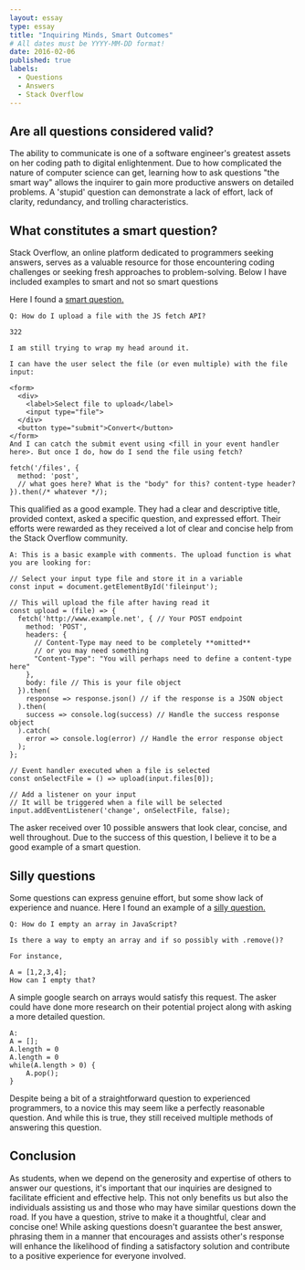 ```yaml
---
layout: essay
type: essay
title: "Inquiring Minds, Smart Outcomes"
# All dates must be YYYY-MM-DD format!
date: 2016-02-06
published: true
labels:
  - Questions
  - Answers
  - Stack Overflow
---
```


## Are all questions considered valid?

The ability to communicate is one of a software engineer's greatest assets on her coding path to digital enlightenment. Due to how complicated the nature of computer science can get, learning how to ask questions "the smart way" allows the inquirer to gain more productive answers on detailed problems. A 'stupid' question can demonstrate a lack of effort, lack of clarity, redundancy, and trolling characteristics.  

## What constitutes a smart question?
Stack Overflow, an online platform dedicated to programmers seeking answers, serves as a valuable resource for those encountering coding challenges or seeking fresh approaches to problem-solving. Below I have included examples to smart and not so smart questions

Here I found a [smart question.](https://stackoverflow.com/questions/36067767/how-do-i-upload-a-file-with-the-js-fetch-api)
```
Q: How do I upload a file with the JS fetch API?

322

I am still trying to wrap my head around it.

I can have the user select the file (or even multiple) with the file input:

<form>
  <div>
    <label>Select file to upload</label>
    <input type="file">
  </div>
  <button type="submit">Convert</button>
</form>
And I can catch the submit event using <fill in your event handler here>. But once I do, how do I send the file using fetch?

fetch('/files', {
  method: 'post',
  // what goes here? What is the "body" for this? content-type header?
}).then(/* whatever */);
```

This qualified as a good example. They had a clear and descriptive title, provided context, asked a specific question, and expressed effort. Their efforts were rewarded as they received a lot of clear and concise help from the Stack Overflow community. 

```
A: This is a basic example with comments. The upload function is what you are looking for:

// Select your input type file and store it in a variable
const input = document.getElementById('fileinput');

// This will upload the file after having read it
const upload = (file) => {
  fetch('http://www.example.net', { // Your POST endpoint
    method: 'POST',
    headers: {
      // Content-Type may need to be completely **omitted**
      // or you may need something
      "Content-Type": "You will perhaps need to define a content-type here"
    },
    body: file // This is your file object
  }).then(
    response => response.json() // if the response is a JSON object
  ).then(
    success => console.log(success) // Handle the success response object
  ).catch(
    error => console.log(error) // Handle the error response object
  );
};

// Event handler executed when a file is selected
const onSelectFile = () => upload(input.files[0]);

// Add a listener on your input
// It will be triggered when a file will be selected
input.addEventListener('change', onSelectFile, false);

```
 
The asker received over 10 possible answers that look clear, concise, and well throughout. Due to the success of this question, I believe it to be a good example of a smart question.

## Silly questions

Some questions can express genuine effort, but some show lack of experience and nuance. Here I found an example of a [silly question.](https://stackoverflow.com/questions/1232040/how-do-i-empty-an-array-in-javascript/1232046#1232046)

```
Q: How do I empty an array in JavaScript?

Is there a way to empty an array and if so possibly with .remove()?

For instance,

A = [1,2,3,4];
How can I empty that?
```
A simple google search on arrays would satisfy this request. The asker could have done more research on their potential project along with asking a more detailed question. 
```
A:
A = [];
A.length = 0
A.length = 0
while(A.length > 0) {
    A.pop();
}
```
Despite being a bit of a straightforward question to experienced programmers, to a novice this may seem like a perfectly reasonable question. And while this is true, they still received multiple methods of answering this question. 

## Conclusion
As students, when we depend on the generosity and expertise of others to answer our questions, it's important that our inquiries are designed to facilitate efficient and effective help. This not only benefits us but also the individuals assisting us and those who may have similar questions down the road. If you have a question, strive to make it a thoughtful, clear and concise one! While asking questions doesn't guarantee the best answer, phrasing them in a manner that encourages and assists other's response will enhance the likelihood of finding a satisfactory solution and contribute to a positive experience for everyone involved.

